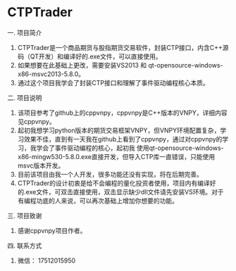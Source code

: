 # CTPTrader

一. 项目简介
1. CTPTrader是一个商品期货与股指期货交易软件，封装CTP接口，内含C++源码（QT开发）和编译好的.exe文件，可以直接使用。
2. 如果想要在此基础上更改，需要安装VS2013 和 qt-opensource-windows-x86-msvc2013-5.8.0。
3. 通过这个项目我学会了封装CTP接口和理解了事件驱动编程核心本质。


二. 项目说明
1. 该项目参考了github上的cppvnpy，cppvnpy是C++版本的VNPY，详细内容见cppvnpy。
2. 起初我想学习python版本的期货交易框架VNPY，但VNPY环境配置复杂，学习效果不佳，直到有一天我在github上看到了cppvnpy，通过对cppvnpy的学习，我学会了事件驱动编程的核心，起初我 使用qt-opensource-windows-x86-mingw530-5.8.0.exe直接开发，但导入CTP库一直错误，只能使用msvc版本开发。
3. 目前该项目由我一个人开发，很多功能还没有实现，将在后期完善。
4. CTPTrader的设计初衷是给不会编程的量化投资者使用，项目内有编译好的.exe文件，可双击直接使用，双击显示缺少dll文件请先安装VS环境。对于有编程功底的人来说，可以再次基础上增加你想要的功能。

三. 项目致谢
1. 感谢cppvnpy项目作者。

四. 联系方式
1. 微信： 17512015950
